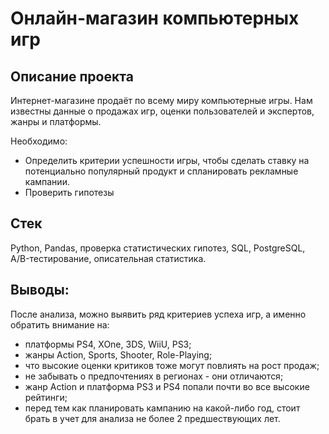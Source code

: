 # Онлайн-магазин компьютерных игр

## Описание проекта

Интернет-магазине продаёт по всему миру компьютерные игры. Нам известны данные о продажах игр, оценки пользователей и экспертов, жанры и платформы.

Необходимо:
* Определить критерии успешности игры, чтобы сделать ставку на потенциально популярный продукт и спланировать рекламные кампании.
* Проверить гипотезы

## Стек
Python, Pandas, проверка статистических гипотез, SQL, PostgreSQL, A/B-тестирование, описательная статистика.

## Выводы:

После анализа, можно выявить ряд критериев успеха игр, а именно обратить внимание на:
   * платформы PS4, XOne, 3DS, WiiU, PS3;
   * жанры Action, Sports, Shooter, Role-Playing;
   * что высокие оценки критиков тоже могут повлиять на рост продаж;
   * не забывать о предпочтениях в регионах - они отличаются;
   * жанр Action и платформа PS3 и PS4 попали почти во все высокие рейтинги;
   * перед тем как планировать кампанию на какой-либо год, стоит брать в учет для анализа не более 2 предшествующих лет.
